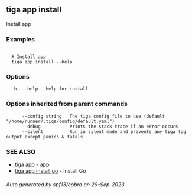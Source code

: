 ## tiga app install

Install app

### Examples

```

  # Install app
  tiga app install --help

```

### Options

```
  -h, --help   help for install
```

### Options inherited from parent commands

```
      --config string   The tiga config file to use (default "/home/runner/.tiga/config/default.yaml")
      --debug           Prints the stack trace if an error occurs
      --silent          Run in silent mode and prevents any tiga log output except panics & fatals
```

### SEE ALSO

* [tiga app](tiga_app.md)	 - app
* [tiga app install go](tiga_app_install_go.md)	 - Install Go

###### Auto generated by spf13/cobra on 29-Sep-2023
